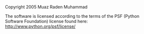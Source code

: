 Copyright 2005 Muaz Raden Muhammad

The software is licensed according to the terms of the PSF (Python Software Foundation) license found here: http://www.python.org/psf/license/